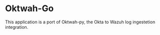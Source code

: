 # Oktwah-Go

This application is a port of Oktwah-py, the Okta to Wazuh log ingestetion integration.  